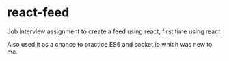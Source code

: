 # react-feed
Job interview assignment to create a feed using react, first time using react. 

Also used it as a chance to practice ES6 and socket.io which was new to me. 
